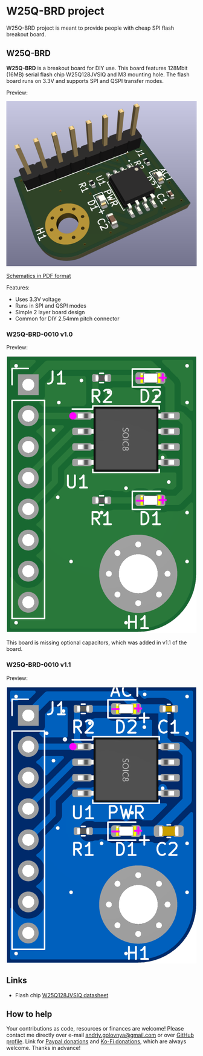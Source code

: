 # W25Q-BRD project

W25Q-BRD project is meant to provide people with cheap SPI flash breakout board.

## W25Q-BRD

**W25Q-BRD** is a breakout board for DIY use.
This board features 128Mbit (16MB) serial flash chip W25Q128JVSIQ and M3 mounting hole.
The flash board runs on 3.3V and supports SPI and QSPI transfer modes.

Preview:

![W25Q-BRD preview](img/W25Q-BRD.png)

[Schematics in PDF format](doc/W25Q-BRD.pdf)

Features:

- Uses 3.3V voltage
- Runs in SPI and QSPI modes
- Simple 2 layer board design
- Common for DIY 2.54mm pitch connector

### W25Q-BRD-0010 v1.0

Preview:

![W25Q-BRD v1.0 preview](img/W25Q-BRD-0010.png)

This board is missing optional capacitors, which was added in v1.1 of the board.

### W25Q-BRD-0010 v1.1

Preview:

![W25Q-BRD v1.1 preview](img/W25Q-BRD-0011.png)

## Links

- Flash chip [W25Q128JVSIQ datasheet](doc/1811142111_Winbond-Elec-W25Q128JVSIQ_C97521.pdf)

## How to help

Your contributions as code, resources or finances are welcome!
Please contact me directly over e-mail andriy.golovnya@gmail.com or over [GitHub profile](https://github.com/red-scorp).
Link for [Paypal donations](http://paypal.me/redscorp) and [Ko-Fi donations](http://ko-fi.com/redscorp), which are always welcome.
Thanks in advance!
